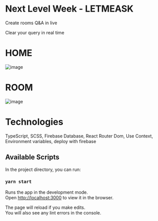 # Next Level Week - LETMEASK

Create rooms Q&A in live

Clear your query in real time

# HOME

![image](https://user-images.githubusercontent.com/99768610/177207975-0e378cda-66a4-4b4e-97e3-0a97e9d804ba.png)

# ROOM 

![image](https://user-images.githubusercontent.com/99768610/177196750-f60e9dbf-d311-4409-ab07-93ca10cba68f.png)


# Technologies

TypeScript, SCSS, Firebase Database, React Router Dom, Use Context, Environment variables, deploy with firebase

## Available Scripts

In the project directory, you can run:

### `yarn start`

Runs the app in the development mode.\
Open [http://localhost:3000](http://localhost:3000) to view it in the browser.

The page will reload if you make edits.\
You will also see any lint errors in the console.

